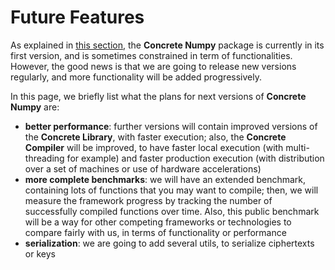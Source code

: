 # Future Features

As explained in [this section](fhe_and_framework_limits.md#limits-of-this-project), the **Concrete Numpy** package
is currently in its first version, and is sometimes constrained in term of functionalities. However, the good
news is that we are going to release new versions regularly, and more functionality will be added progressively.

In this page, we briefly list what the plans for next versions of **Concrete Numpy** are:
- **better performance**: further versions will contain improved versions of the **Concrete Library**, with faster
execution; also, the **Concrete Compiler** will be improved, to have faster local execution (with multi-threading
for example) and faster production execution (with distribution over a set of machines or use of hardware accelerations)
- **more complete benchmarks**: we will have an extended benchmark, containing lots of functions that you may want to compile; then, we will measure the framework progress by tracking the number of successfully compiled functions over time. Also, this public benchmark will be a way for other competing frameworks or technologies to compare fairly with us, in terms of functionality or performance
- **serialization**: we are going to add several utils, to serialize ciphertexts or keys
